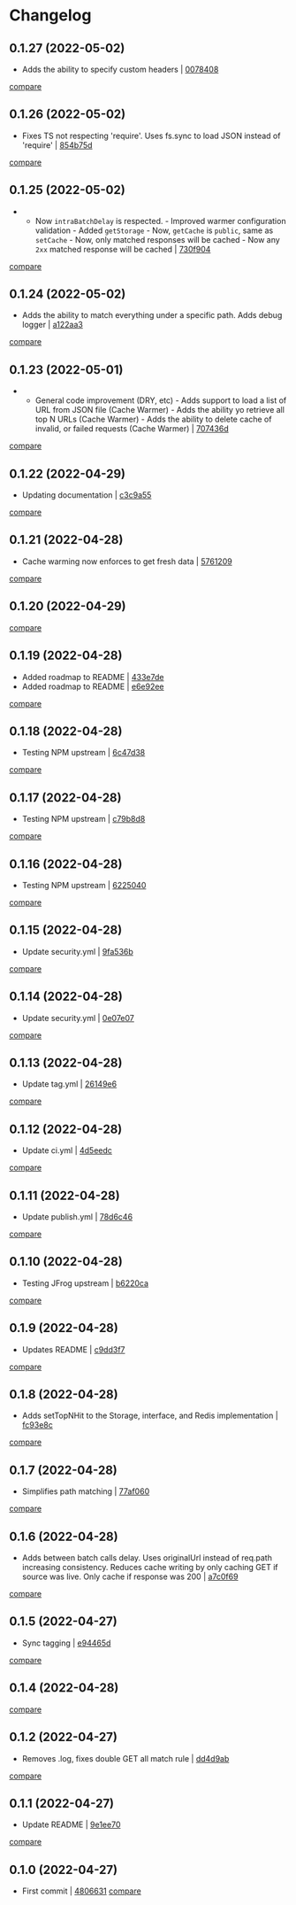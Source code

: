 # Changelog

## 0.1.27 (2022-05-02)

* Adds the ability to specify custom headers | [0078408](https://github.com/WreckingBallStudioLabs/cacher/commit/0078408d634cc4612fd5eb70f6372edfd0935c20)

[compare](https://github.com/WreckingBallStudioLabs/cacher/compare/0.1.26...0.1.27)

## 0.1.26 (2022-05-02)

* Fixes TS not respecting 'require'. Uses fs.sync to load JSON instead of 'require' | [854b75d](https://github.com/WreckingBallStudioLabs/cacher/commit/854b75dfee9a0d5d71672484da66b6ba0ae4d61e)

[compare](https://github.com/WreckingBallStudioLabs/cacher/compare/0.1.25...0.1.26)

## 0.1.25 (2022-05-02)

* - Now `intraBatchDelay` is respected. - Improved warmer configuration validation - Added `getStorage` - Now, `getCache` is `public`, same as `setCache` - Now, only matched responses will be cached - Now any `2xx` matched response will be cached | [730f904](https://github.com/WreckingBallStudioLabs/cacher/commit/730f904fb23ca2b1570d0ba4a648e286852f8237)

[compare](https://github.com/WreckingBallStudioLabs/cacher/compare/0.1.24...0.1.25)

## 0.1.24 (2022-05-02)

* Adds the ability to match everything under a specific path. Adds debug logger | [a122aa3](https://github.com/WreckingBallStudioLabs/cacher/commit/a122aa35ba24ad512d504031f1657e3bd4e687d3)

[compare](https://github.com/WreckingBallStudioLabs/cacher/compare/0.1.23...0.1.24)

## 0.1.23 (2022-05-01)

* - General code improvement (DRY, etc) - Adds support to load a list of URL from JSON file (Cache Warmer) - Adds the ability yo retrieve all top N URLs (Cache Warmer) - Adds the ability to delete cache of invalid, or failed requests (Cache Warmer) | [707436d](https://github.com/WreckingBallStudioLabs/cacher/commit/707436d40f72608b0edab7c6b43b9f8218c21371)

[compare](https://github.com/WreckingBallStudioLabs/cacher/compare/0.1.22...0.1.23)

## 0.1.22 (2022-04-29)

* Updating documentation | [c3c9a55](https://github.com/WreckingBallStudioLabs/cacher/commit/c3c9a55b39baf2ade6b1b8f0d382abe576113263)

[compare](https://github.com/WreckingBallStudioLabs/cacher/compare/0.1.21...0.1.22)

## 0.1.21 (2022-04-28)

* Cache warming now enforces to get fresh data | [5761209](https://github.com/WreckingBallStudioLabs/cacher/commit/57612099dcc9356883e45109273cbc018125d105)

[compare](https://github.com/WreckingBallStudioLabs/cacher/compare/0.1.20...0.1.21)

## 0.1.20 (2022-04-29)

[compare](https://github.com/WreckingBallStudioLabs/cacher/compare/0.1.19...0.1.20)

## 0.1.19 (2022-04-28)

* Added roadmap to README | [433e7de](https://github.com/WreckingBallStudioLabs/cacher/commit/433e7de64d1d9ea970b2384db06a93d5b7133d9f)
* Added roadmap to README | [e6e92ee](https://github.com/WreckingBallStudioLabs/cacher/commit/e6e92eea76c7d9e4c3d8538432ea35a05d5dd106)

[compare](https://github.com/WreckingBallStudioLabs/cacher/compare/0.1.18...0.1.19)

## 0.1.18 (2022-04-28)

* Testing NPM upstream | [6c47d38](https://github.com/WreckingBallStudioLabs/cacher/commit/6c47d38e0df6026e603975a88a42dfed937d2134)

[compare](https://github.com/WreckingBallStudioLabs/cacher/compare/0.1.17...0.1.18)

## 0.1.17 (2022-04-28)

* Testing NPM upstream | [c79b8d8](https://github.com/WreckingBallStudioLabs/cacher/commit/c79b8d89e307e6d4eafa87f4339337b4095af43e)

[compare](https://github.com/WreckingBallStudioLabs/cacher/compare/0.1.16...0.1.17)

## 0.1.16 (2022-04-28)

* Testing NPM upstream | [6225040](https://github.com/WreckingBallStudioLabs/cacher/commit/6225040a23290fbd1b2714820890562119d1dcea)

[compare](https://github.com/WreckingBallStudioLabs/cacher/compare/0.1.15...0.1.16)

## 0.1.15 (2022-04-28)

* Update security.yml | [9fa536b](https://github.com/WreckingBallStudioLabs/cacher/commit/9fa536b3ddab1ea8b02a316cf4564d34720045b1)

[compare](https://github.com/WreckingBallStudioLabs/cacher/compare/0.1.14...0.1.15)

## 0.1.14 (2022-04-28)

* Update security.yml | [0e07e07](https://github.com/WreckingBallStudioLabs/cacher/commit/0e07e07468c87d6058d711784abf1c6c4fb538db)

[compare](https://github.com/WreckingBallStudioLabs/cacher/compare/0.1.13...0.1.14)

## 0.1.13 (2022-04-28)

* Update tag.yml | [26149e6](https://github.com/WreckingBallStudioLabs/cacher/commit/26149e6a0f80d3aa8db2a4044f4ba7dbc39341da)

[compare](https://github.com/WreckingBallStudioLabs/cacher/compare/0.1.12...0.1.13)

## 0.1.12 (2022-04-28)

* Update ci.yml | [4d5eedc](https://github.com/WreckingBallStudioLabs/cacher/commit/4d5eedc4b911771df728b5fb689d0dd7b4511926)

[compare](https://github.com/WreckingBallStudioLabs/cacher/compare/0.1.11...0.1.12)

## 0.1.11 (2022-04-28)

* Update publish.yml | [78d6c46](https://github.com/WreckingBallStudioLabs/cacher/commit/78d6c469867b0a6e6e18444626b590b909bad411)

[compare](https://github.com/WreckingBallStudioLabs/cacher/compare/0.1.10...0.1.11)

## 0.1.10 (2022-04-28)

* Testing JFrog upstream | [b6220ca](https://github.com/WreckingBallStudioLabs/cacher/commit/b6220ca5308eec9d091d0a701098ea18bb9e7ad9)

[compare](https://github.com/WreckingBallStudioLabs/cacher/compare/0.1.9...0.1.10)

## 0.1.9 (2022-04-28)

* Updates README | [c9dd3f7](https://github.com/WreckingBallStudioLabs/cacher/commit/c9dd3f7f830d5f21a9aa2f2c404f848d57fa677e)

[compare](https://github.com/WreckingBallStudioLabs/cacher/compare/0.1.8...0.1.9)

## 0.1.8 (2022-04-28)

* Adds setTopNHit to the Storage, interface, and Redis implementation | [fc93e8c](https://github.com/WreckingBallStudioLabs/cacher/commit/fc93e8c9bb45d01786e27bad1904be67a6a1664c)

[compare](https://github.com/WreckingBallStudioLabs/cacher/compare/0.1.7...0.1.8)

## 0.1.7 (2022-04-28)

* Simplifies path matching | [77af060](https://github.com/WreckingBallStudioLabs/cacher/commit/77af06067267321491c6e9f1eae7d870cad2c974)

[compare](https://github.com/WreckingBallStudioLabs/cacher/compare/0.1.6...0.1.7)

## 0.1.6 (2022-04-28)

* Adds between batch calls delay. Uses originalUrl instead of req.path increasing consistency. Reduces cache writing by only caching GET if source was live. Only cache if response was 200 | [a7c0f69](https://github.com/WreckingBallStudioLabs/cacher/commit/a7c0f69f0275cb92bf22bd2f5f6546276574b802)

[compare](https://github.com/WreckingBallStudioLabs/cacher/compare/0.1.5...0.1.6)

## 0.1.5 (2022-04-27)

* Sync tagging | [e94465d](https://github.com/WreckingBallStudioLabs/cacher/commit/e94465d10ebd4df227ad77f72dcb0df5fed2ae0e)

[compare](https://github.com/WreckingBallStudioLabs/cacher/compare/0.1.4...0.1.5)

## 0.1.4 (2022-04-28)

[compare](https://github.com/WreckingBallStudioLabs/cacher/compare/0.1.2...0.1.4)

## 0.1.2 (2022-04-27)

* Removes .log, fixes double GET all match rule | [dd4d9ab](https://github.com/WreckingBallStudioLabs/cacher/commit/dd4d9abc569c37e4326658928de8078d0eb48650)

[compare](https://github.com/WreckingBallStudioLabs/cacher/compare/0.1.1...0.1.2)

## 0.1.1 (2022-04-27)

* Update README | [9e1ee70](https://github.com/WreckingBallStudioLabs/cacher/commit/9e1ee700f023547c3100ebafce774d97493f9541)

[compare](https://github.com/WreckingBallStudioLabs/cacher/compare/0.1.0...0.1.1)

## 0.1.0 (2022-04-27)

* First commit | [4806631](https://github.com/WreckingBallStudioLabs/cacher/commit/480663168e6d7a3652e31974fb102ab53efac924)
[compare](https://github.com/WreckingBallStudioLabs/cacher/compare/8d3142f7583fd956ce560256ecc9ed11a72891d7...480663168e6d7a3652e31974fb102ab53efac924)
